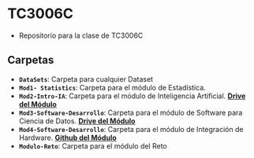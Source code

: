 # TC3006C
- Repositorio para la clase de TC3006C

## Carpetas
- **`DataSets`**: Carpeta para cualquier Dataset
- **`Mod1- Statistics`**: Carpeta para el módulo de Estadística.
- **`Mod2-Intro-IA`**: Carpeta para el módulo de Inteligencia Artificial. **[Drive del Módulo](https://drive.google.com/drive/folders/1U-YlNTVtxFFGATH414HHQ9XK9IzoqDnJ)**
- **`Mod3-Software-Desarrollo`**: Carpeta para el módulo de Software para Ciencia de Datos. **[Drive del Módulo](https://drive.google.com/drive/folders/1J3STdHgrcHutAV6-bcejASv5kUpI8816)**
- **`Mod4-Software-Desarrollo`**: Carpeta para el módulo de Integración de Hardware. **[Github del Módulo](https://github.com/black4ninja/tc3006c_agodic23/tree/main)**
- **`Modulo-Reto`**: Carpeta para el módulo del Reto 